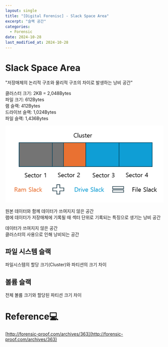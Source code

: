 ```yaml
---
layout: single
title: "[Digital Forenisc] - Slack Space Area"
excerpt: "슬랙 공간"
categories:
  - Forensic
date: 2024-10-28
last_modified_at: 2024-10-28
---
```


# Slack Space Area

"저장매체의 논리적 구조와 물리적 구조의 차이로 발생하는 낭비 공간"


클러스터 크기: 2KB = 2,048Bytes<br>
파일 크기: 612Bytes<br>
램 슬랙: 412Bytes<br>
드라이브 슬랙: 1,024Bytes<br>
파일 슬랙: 1,436Bytes<br>

![Slack Space Area](/assets/forensic/slack/Slack.png "File Slack")

원본 데이터와 함께 데이터가 쓰여지지 않은 공간<br>
램에 데이터가 저장매체에 기록될 때 섹터 단위로 기록되는 특징으로 생기는 낭비 공간

데이터가 쓰여지지 않은 공간<br>
클러스터의 사용으로 인해 낭비되는 공간

## 파일 시스템 슬랙

파일시스템의 할당 크기(Cluster)와 파티션의 크기 차이

## 볼륨 슬랙 

전체 볼륨 크기와 할당된 파티션 크기 차이 


# Reference💻

[http://forensic-proof.com/archives/363](http://forensic-proof.com/archives/363)